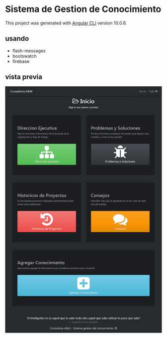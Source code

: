 # Sistema de Gestion de Conocimiento

This project was generated with [Angular CLI](https://github.com/angular/angular-cli) version 10.0.6.

## usando 

- flash-messages
- bootswatch
- firebase

## vista previa 

![inicio](caps/1.png)